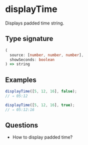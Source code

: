 # displayTime

Displays padded time string.

## Type signature

<!-- prettier-ignore-start -->
```typescript
(
  source: [number, number, number],
  showSeconds: boolean
) => string
```
<!-- prettier-ignore-end -->

## Examples

<!-- prettier-ignore-start -->
```javascript
displayTime([5, 12, 16], false);
// ⇒ 05:12
```

```javascript
displayTime([5, 12, 16], true);
// ⇒ 05:12:16
```
<!-- prettier-ignore-end -->

## Questions

- How to display padded time?
